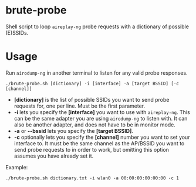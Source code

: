 # brute-probe
Shell script to loop `aireplay-ng` probe requests with a dictionary of possible (E)SSIDs.

# Usage
Run `airodump-ng` in another terminal to listen for any valid probe responses.

```
./brute-probe.sh [dictionary] -i [interface] -a [target BSSID] [-c [channel]]
```

* **[dictionary]** is the list of possible SSIDs you want to send probe requests for, one per line. Must be the first parameter.
* **-i** lets you specify the **[interface]** you want to use with `aireplay-ng`. This can be the same adapter you are using `airodump-ng` to listen with. It can also be another adapter, and does not have to be in monitor mode.
* **-a** or **--bssid** lets you specify the **[target BSSID]**.
* **-c** optionally lets you specify the **[channel]** number you want to set your interface to. It must be the same channel as the AP/BSSID you want to send probe requests to in order to work, but omitting this option assumes you have already set it.

Example:
```
./brute-probe.sh dictionary.txt -i wlan0 -a 00:00:00:00:00:00 -c 1
```
